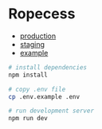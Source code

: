 # Ropecess

- [production](https://ropecess.eu/)
- [staging](https://ropecessclimb.si/)
- [example](https://ropeaccess.se/)

```bash
# install dependencies
npm install

# copy .env file
cp .env.example .env

# run development server
npm run dev
```
